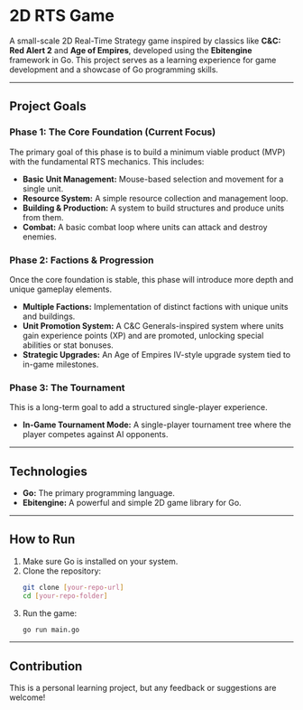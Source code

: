 # 2D RTS Game

A small-scale 2D Real-Time Strategy game inspired by classics like **C&C: Red Alert 2** and **Age of Empires**, developed using the **Ebitengine** framework in Go. This project serves as a learning experience for game development and a showcase of Go programming skills.

---

## Project Goals

### Phase 1: The Core Foundation (Current Focus)

The primary goal of this phase is to build a minimum viable product (MVP) with the fundamental RTS mechanics. This includes:

* **Basic Unit Management:** Mouse-based selection and movement for a single unit.
* **Resource System:** A simple resource collection and management loop.
* **Building & Production:** A system to build structures and produce units from them.
* **Combat:** A basic combat loop where units can attack and destroy enemies.

### Phase 2: Factions & Progression

Once the core foundation is stable, this phase will introduce more depth and unique gameplay elements.

* **Multiple Factions:** Implementation of distinct factions with unique units and buildings.
* **Unit Promotion System:** A C&C Generals-inspired system where units gain experience points (XP) and are promoted, unlocking special abilities or stat bonuses.
* **Strategic Upgrades:** An Age of Empires IV-style upgrade system tied to in-game milestones.

### Phase 3: The Tournament

This is a long-term goal to add a structured single-player experience.

* **In-Game Tournament Mode:** A single-player tournament tree where the player competes against AI opponents.

---

## Technologies

* **Go:** The primary programming language.
* **Ebitengine:** A powerful and simple 2D game library for Go.

---

## How to Run

1.  Make sure Go is installed on your system.
2.  Clone the repository:
    ```sh
    git clone [your-repo-url]
    cd [your-repo-folder]
    ```
3.  Run the game:
    ```sh
    go run main.go
    ```

---

## Contribution

This is a personal learning project, but any feedback or suggestions are welcome!